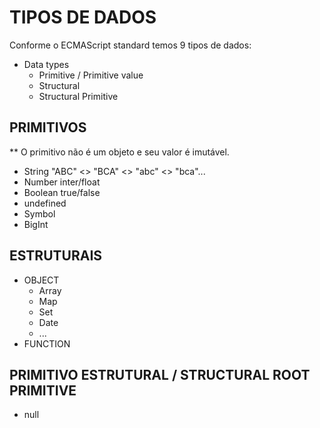 # TIPOS DE DADOS

Conforme o ECMAScript standard temos 9 tipos de dados:

* Data types
  * Primitive / Primitive value
  * Structural
  * Structural Primitive

## PRIMITIVOS

** O primitivo não é um objeto e seu valor é imutável.

* String    "ABC" <> "BCA" <> "abc" <> "bca"...
* Number    inter/float
* Boolean   true/false
* undefined
* Symbol
* BigInt

## ESTRUTURAIS

* OBJECT
  * Array
  * Map
  * Set
  * Date
  * ...
* FUNCTION

## PRIMITIVO ESTRUTURAL / STRUCTURAL ROOT PRIMITIVE

* null


